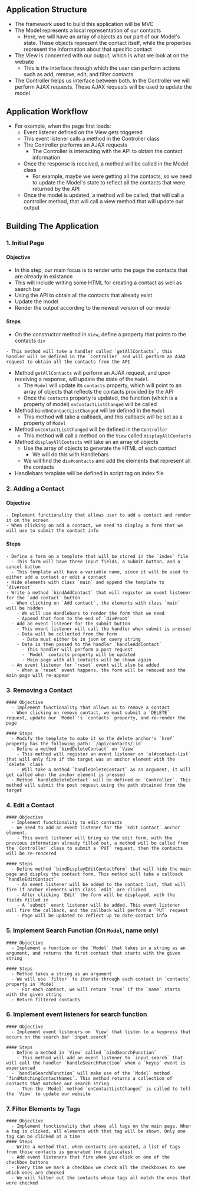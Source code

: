 ## Application Structure
  - The framework used to build this application will be MVC
  - The Model represents a local representation of our contacts
    - Here, we will have an array of objects as our part of our Model's state. These objects represent the contact itself, while the properties represent the information about that specific contact
  - The View is concerned with our output, which is what we look at on the website
    - This is the interface through which the user can perform actions such as add, remove, edit, and filter contacts
  - The Controller helps us interface between both. In the Controller we will perform AJAX requests. These AJAX requests will be used to update the model

## Application Workflow
  - For example, when the page first loads:
    - Event listener defined on the View gets triggered
    - This event listener calls a method in the Controller class
    - The Controller performs an AJAX requests 
      - The Controller is interacting with the API to obtain the contact information
    - Once the response is received, a method will be called in the Model class
      - For example, maybe we were getting all the contacts, so we need to update the Model's state to reflect all the contacts that were returned by the API
    - Once the model is updated, a method will be called, that will call a controller method, that will call a view method that will update our output

## Building The Application
  ### 1. Initial Page

  #### Objective
  - In this step, our main focus is to render unto the page the contacts that are already in existance
  - This will include writing some HTML for creating a contact as well as search bar
  - Using the API to obtain all the contacts that already exist
  - Update the model
  - Render the output according to the newest version of our model

  #### Steps
  - On the constructor method in `View`, define a property that points to the contacts `div`
  <!-- - Define a method on `View` called `bindInitialPageLoad`
    - This method will add an event listener that will get called when the DOM is constructed -->
    - This method will take a handler called `getAllContacts`, this handler will be defined in the `Controller` and will perform an AJAX request to obtain all the contacts from the API
  - Method `getAllContacts` will perform an AJAX request, and upon receiving a response, will update the state of the `Model`.
    - The `Model` will update its `contacts` property, which will point to an array of objects that reflects the contacts provided by the API
    - Once the `contacts` property is updated, the function (which is a property of model) `onContactListChanged` will be called
  - Method `bindOnContactListChanged` will be defined in the `Model`
    - This method will take a callback, and this callback will be set as a property of `Model`
  - Method `onContactListChanged` will be defined in the `Controller`
    - This method will call a method on the `View` called `displayAllContacts`
  - Method `displayAllContacts` will take an an array of objects
    - Use the array of objects to generate the HTML of each contact
      - We will do this with Handlebars
    - We will find the `div#contacts` and add the elements that represent all the contacts
  - Handlebars template will be defined in script tag on index file

  ### 2. Adding a Contact

  #### Objective
    - Implement functionality that allows user to add a contact and render it on the screen
    - When clicking on add a contact, we need to display a form that we will use to submit the contact info

  #### Steps
    - Define a form on a template that will be stored in the `index` file
      - This form will have three input fields, a submit button, and a cancel button 
      - This template will have a variable name, since it will be used to either add a contact or edit a contact
    - Hide elements with class `main` and append the template to `div#root`
    - Write a method `bindAddContact` that will register an event listener for the `add contact` button
      - When clicking on `Add contact`, the elements with class `main` will be hidden
        - We will use Handlebars to render the form that we need
        - Append that form to the end of `div#root`
      - Add an event listener for the submit button
        - This event listener will call the handler when submit is pressed
        - Data will be collected from the form
          - Data must either be in json or query string
        - Data is then passed to the handler `handleAddContact`
          - This handler will perform a post request
          - `Model` contacts property will be updated
          - Main page with all contacts will be shown again
      - An event listener for `reset` event will also be added
        - When a `reset` event happens, the form will be removed and the main page will re-appear
    
  ### 3. Removing a Contact
    #### Objective
      - Implement functionality that allows us to remove a contact
      - When clicking on remove contact, we must submit a `DELETE` request, update our `Model`'s `contacts` property, and re-render the page

    #### Steps
      - Modify the template to make it so the delete anchor's `href` property has the following path: `/api/contacts/:id`
      - Define a method `bindDeleteContact` on `View`
        - This method will register an event listener on `ul#contact-list` that will only fire if the target was an anchor element with the `delete` class
        - Will take a method `handleDeleteContact` as an argument, it will get called when the anchor element is pressed
      - Method `handleDeleteContact` will be defined on `Controller`. This method will submit the post request using the path obtained from the target

  ### 4. Edit a Contact
    #### Objective
      - Implement functionality to edit contacts
      - We need to add an event listener for the `Edit Contact` anchor element. 
        - This event listener will bring up the edit form, with the previous information already filled out, a method will be called from the `Controller` class to submit a `PUT` request, then the contacts will be re-rendered

    #### Steps
      - Define method `bindDisplayEditContactForm` that will hide the main page and display the contact form. This method will take a callback `handleEditContact`
        - An event listener will be added to the contact list, that will fire if anchor elements with class `edit` are clicked
        - After clicking `Edit` the form will be displayed, with the fields filled in
        - A `submit` event listener will be added. This event listener will fire the callback, and the callback will perform a `PUT` request
        - Page will be updated to reflect up to date contact info

  ### 5. Implement Search Function (On `Model`, name only)
    #### Objective
      - Implement a function on the `Model` that takes in a string as an argument, and returns the first contact that starts with the given string

    #### Steps
      - Method takes a string as an argument
      - We will use `filter` to iterate through each contact in `contacts` property in `Model`
        - For each contact, we will return `true` if the `name` starts with the given string
      - Return filtered contacts

  ### 6. Implement event listeners for search function
    #### Objective
      - Implement event listeners on `View` that listen to a keypress that occurs on the search bar `input.search`
    
    #### Steps
      - Define a method in `View` called `bindSearchFunction`
        - This method will add an event listener to `input.search` that will call the handler `handleSearchFunction` when a `keyup` event is experienced
      - `handleSearchFunction` will make use of the `Model` method `findMatchingContactNames`. This method returns a collection of contacts that matched our search string
        - Then the `Model` method `onContactListChanged` is called to tell the `View` to update our website

  ### 7. Filter Elements by Tags
    #### Objective
      - Implement functionality that shows all tags on the main page. When a tag is clicked, all elements with that tag will be shown. Only one tag can be clicked at a time
    #### Steps
      - Write a method that, when contacts are updated, a list of tags from those contacts is generated (no duplicates)
      - Add event listeners that fire when you click on one of the checkbox buttons
      - Every time we mark a checkbox we check all the checkboxes to see which ones are checked
      - We will filter out the contacts whose tags all match the ones that were checked
      